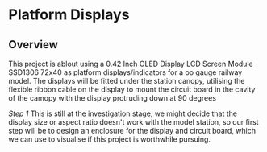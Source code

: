 Platform Displays
=================

Overview
--------
This project is ablout using a 0.42 Inch OLED Display LCD Screen Module SSD1306 72x40 as platform displays/indicators for a oo gauge railway model. 
The displays will be fitted under the station canopy, utilising the flexible ribbon cable on the display to mount the circuit board in the cavity of the camopy with the display protruding down at 90 degrees

*Step 1*
This is still at the investigation stage, we might decide that the display size or aspect ratio doesn't work with the model station, so our first step will be to design an enclosure for the display and circuit board, which we can use to visualise if this project is worthwhile pursuing.
